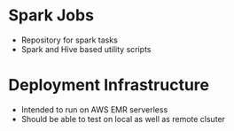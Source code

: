# Spark Jobs

* Repository for spark tasks
* Spark and Hive based utility scripts


# Deployment Infrastructure

* Intended to run on AWS EMR serverless
* Should be able to test on local as well as remote clsuter
